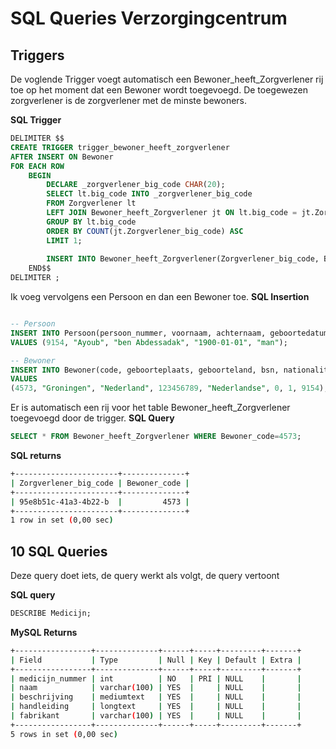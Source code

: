 # SQL Queries Verzorgingcentrum


## Triggers

De voglende Trigger voegt automatisch een Bewoner_heeft_Zorgverlener rij toe op het moment dat een Bewoner wordt toegevoegd. De toegewezen zorgverlener is de zorgverlener met de minste bewoners.

**SQL Trigger**

```sql
DELIMITER $$
CREATE TRIGGER trigger_bewoner_heeft_zorgverlener 
AFTER INSERT ON Bewoner
FOR EACH ROW
	BEGIN
		DECLARE _zorgverlener_big_code CHAR(20);
		SELECT lt.big_code INTO _zorgverlener_big_code
		FROM Zorgverlener lt
		LEFT JOIN Bewoner_heeft_Zorgverlener jt ON lt.big_code = jt.Zorgverlener_big_code
		GROUP BY lt.big_code
		ORDER BY COUNT(jt.Zorgverlener_big_code) ASC
		LIMIT 1;
		
		INSERT INTO Bewoner_heeft_Zorgverlener(Zorgverlener_big_code, Bewoner_code) VALUES(_zorgverlener_big_code, NEW.code);
	END$$
DELIMITER ;
```

Ik voeg vervolgens een Persoon en dan een Bewoner toe.
**SQL Insertion**
```sql

-- Persoon
INSERT INTO Persoon(persoon_nummer, voornaam, achternaam, geboortedatum, geslacht) 
VALUES (9154, "Ayoub", "ben Abdessadak", "1900-01-01", "man");

-- Bewoner
INSERT INTO Bewoner(code, geboorteplaats, geboorteland, bsn, nationaliteit, overleden, kiesrecht, Persoon_persoon_nummer)
VALUES
(4573, "Groningen", "Nederland", 123456789, "Nederlandse", 0, 1, 9154);

```

Er is automatisch een rij voor het table Bewoner_heeft_Zorgverlener toegevoegd door de trigger.
**SQL Query**
```sql
SELECT * FROM Bewoner_heeft_Zorgverlener WHERE Bewoner_code=4573;
```

**SQL returns**
```bash
+-----------------------+--------------+
| Zorgverlener_big_code | Bewoner_code |
+-----------------------+--------------+
| 95e8b51c-41a3-4b22-b  |         4573 |
+-----------------------+--------------+
1 row in set (0,00 sec)
```

## 10 SQL Queries

Deze query doet iets, de query werkt als volgt, de query vertoont

**SQL query**
```sql
DESCRIBE Medicijn;
```
**MySQL Returns**
```bash
+-----------------+--------------+------+-----+---------+-------+
| Field           | Type         | Null | Key | Default | Extra |
+-----------------+--------------+------+-----+---------+-------+
| medicijn_nummer | int          | NO   | PRI | NULL    |       |
| naam            | varchar(100) | YES  |     | NULL    |       |
| beschrijving    | mediumtext   | YES  |     | NULL    |       |
| handleiding     | longtext     | YES  |     | NULL    |       |
| fabrikant       | varchar(100) | YES  |     | NULL    |       |
+-----------------+--------------+------+-----+---------+-------+
5 rows in set (0,00 sec)
```



